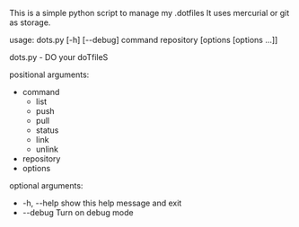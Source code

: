 This is a simple python script to manage my .dotfiles
It uses mercurial or git as storage.

usage: dots.py [-h] [--debug] command repository [options [options ...]]

dots.py - DO your doTfileS

positional arguments:

* command
    * list
    * push
    * pull
    * status
    * link
    * unlink
* repository
* options

optional arguments:

* -h, --help  show this help message and exit
* --debug     Turn on debug mode
